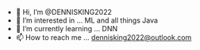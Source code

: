 - 👋 Hi, I’m @DENNISKING2022
- 👀 I’m interested in ... ML and all things Java
- 🌱 I’m currently learning ... DNN
- 📫 How to reach me ... dennisking2022@outlook.com

<!---
DENNISKING2022/DENNISKING2022 is a ✨ special ✨ repository because its `README.md` (this file) appears on your GitHub profile.
You can click the Preview link to take a look at your changes.
--->
